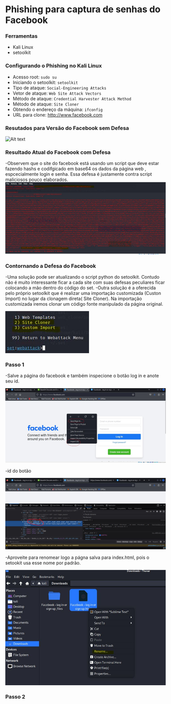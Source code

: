 # Phishing para captura de senhas do Facebook

### Ferramentas

- Kali Linux
- setoolkit

### Configurando o Phishing no Kali Linux

- Acesso root: ``` sudo su ```
- Iniciando o setoolkit: ``` setoolkit ```
- Tipo de ataque: ``` Social-Engineering Attacks ```
- Vetor de ataque: ``` Web Site Attack Vectors ```
- Método de ataque: ```Credential Harvester Attack Method ```
- Método de ataque: ``` Site Cloner ```
- Obtendo o endereço da máquina: ``` ifconfig ```
- URL para clone: http://www.facebook.com

### Resutados para Versão do Facebook sem Defesa 

![Alt text](./passwd.png "Optional title")

### Resultado Atual do Facebook com Defesa
-Observem que o site do facebook está usando um script que deve estar fazendo hashs e codifgicado em base64 os dados 
da página web , espcecialmente login e senha. Essa defesa é justamente contra script maliciosos pouco elaborados.
![Alt text](./Capturar21.JPG "Optional title")

### Contornando a Defesa do Facebook
-Uma solução pode ser atualizando o script python do setoolkit. Contudo não é muito interessante ficar a cada site com suas defesas
peculiares ficar colocando a mão dentro do código do set.
-Outra solução é a oferecida pelo próprio setoolkit que é realizar uma importação customizada (Custon Import) no lugar da clonagem direta( Site Cloner). Na importação customizada iremos clonar um código fonte manipulado da página original. 

![Alt text](./Capturar13.JPG "Optional title")

### Passo 1 
-Salve a página do facebook e também inspecione o botão log in e anote seu id.

![Alt text](./Capturar.JPG "Optional title")

-id do botão

![Alt text](./Capturar5.JPG "Optional title")

-Aproveite para renomear logo a págna salva para index.html, pois o setookit usa esse nome por padrão.

![Alt text](./Capturar17.JPG "Optional title")

### Passo 2 

